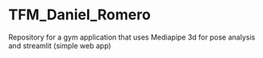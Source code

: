 # TFM_Daniel_Romero
Repository for a gym application that uses Mediapipe 3d for pose analysis and streamlit (simple web app)
